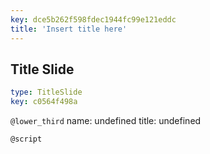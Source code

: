 ```yaml
---
key: dce5b262f598fdec1944fc99e121eddc
title: 'Insert title here'
---
```


## Title Slide

```yaml
type: TitleSlide
key: c0564f498a
```

`@lower_third`
name: undefined
title: undefined

`@script`
